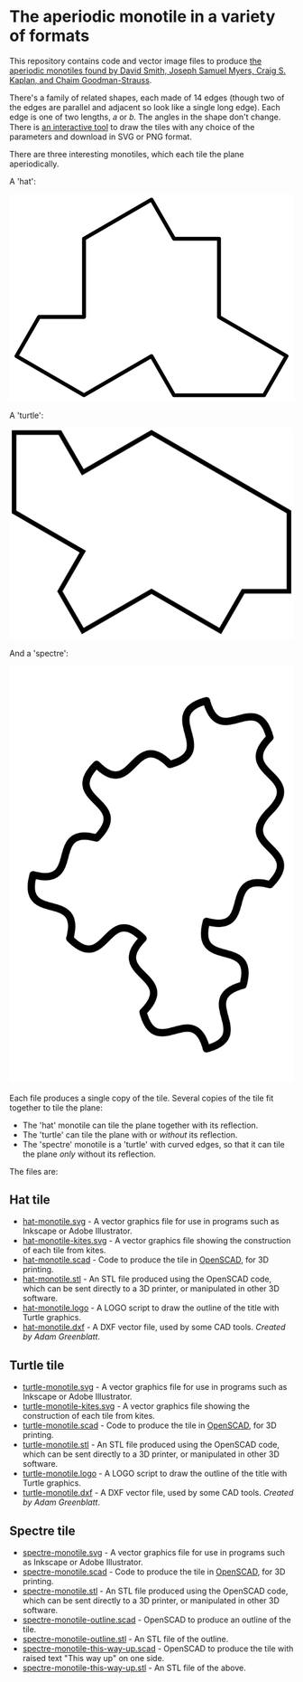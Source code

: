 # The aperiodic monotile in a variety of formats

This repository contains code and vector image files to produce [the aperiodic monotiles found by David Smith, Joseph Samuel Myers, Craig S. Kaplan, and Chaim Goodman-Strauss](https://cs.uwaterloo.ca/~csk/hat/).

There's a family of related shapes, each made of 14 edges (though two of the edges are parallel and adjacent so look like a single long edge).
Each edge is one of two lengths, 𝑎 or 𝑏. The angles in the shape don't change.
There is [an interactive tool](https://somethingorotherwhatever.com/aperiodic-monotile/interactive.html) to draw the tiles with any choice of the parameters and download in SVG or PNG format.

There are three interesting monotiles, which each tile the plane aperiodically.

A 'hat':

![A hat-like polygon](hat-monotile.png)

A 'turtle':

![A turtle-like polygon](turtle-monotile.png)

And a 'spectre':

![A ghost-like shape with curved edges](spectre-monotile.png)

Each file produces a single copy of the tile. Several copies of the tile fit together to tile the plane:

* The 'hat' monotile can tile the plane together with its reflection.
* The 'turtle' can tile the plane with or _without_ its reflection.
* The 'spectre' monotile is a 'turtle' with curved edges, so that it can tile the plane _only_ without its reflection.

The files are:

## Hat tile

* [hat-monotile.svg](hat-monotile.svg) - A vector graphics file for use in programs such as Inkscape or Adobe Illustrator.
* [hat-monotile-kites.svg](hat-monotile-kites.svg) - A vector graphics file showing the construction of each tile from kites.
* [hat-monotile.scad](hat-monotile.scad) - Code to produce the tile in [OpenSCAD](https://openscad.org/), for 3D printing.
* [hat-monotile.stl](hat-monotile.stl) - An STL file produced using the OpenSCAD code, which can be sent directly to a 3D printer, or manipulated in other 3D software.
* [hat-monotile.logo](hat-monotile.logo) - A LOGO script to draw the outline of the title with Turtle graphics.
* [hat-monotile.dxf](hat-monotile.dxf) - A DXF vector file, used by some CAD tools. *Created by Adam Greenblatt*.

## Turtle tile
* [turtle-monotile.svg](turtle-monotile.svg) - A vector graphics file for use in programs such as Inkscape or Adobe Illustrator.
* [turtle-monotile-kites.svg](turtle-monotile-kites.svg) - A vector graphics file showing the construction of each tile from kites.
* [turtle-monotile.scad](turtle-monotile.scad) - Code to produce the tile in [OpenSCAD](https://openscad.org/), for 3D printing.
* [turtle-monotile.stl](turtle-monotile.stl) - An STL file produced using the OpenSCAD code, which can be sent directly to a 3D printer, or manipulated in other 3D software.
* [turtle-monotile.logo](turtle-monotile.logo) - A LOGO script to draw the outline of the title with Turtle graphics.
* [turtle-monotile.dxf](turtle-monotile.dxf) - A DXF vector file, used by some CAD tools. *Created by Adam Greenblatt*.

## Spectre tile
* [spectre-monotile.svg](spectre-monotile.svg) - A vector graphics file for use in programs such as Inkscape or Adobe Illustrator.
* [spectre-monotile.scad](spectre-monotile.scad) - Code to produce the tile in [OpenSCAD](https://openscad.org/), for 3D printing.
* [spectre-monotile.stl](spectre-monotile.stl) - An STL file produced using the OpenSCAD code, which can be sent directly to a 3D printer, or manipulated in other 3D software.
* [spectre-monotile-outline.scad](spectre-monotile-outline.scad) - OpenSCAD to produce an outline of the tile.
* [spectre-monotile-outline.stl](spectre-monotile-outline.stl) - An STL file of the outline.
* [spectre-monotile-this-way-up.scad](spectre-monotile-this-way-up.scad) - OpenSCAD to produce the tile with raised text "This way up" on one side.
* [spectre-monotile-this-way-up.stl](spectre-monotile-this-way-up.stl) - An STL file of the above.
